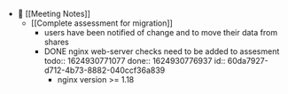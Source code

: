 - 💬 [[Meeting Notes]]
	- [[Complete assessment for migration]]
		- users have been notified of change and to move their data from shares
		- DONE nginx web-server checks need to be added to assesment
		  todo:: 1624930771077
		  done:: 1624930776937
		  id:: 60da7927-d712-4b73-8882-040ccf36a839
			- nginx version >= 1.18